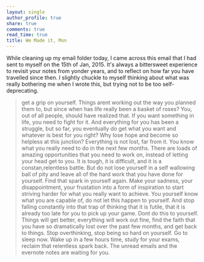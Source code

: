 ```yaml
---
layout: single
author_profile: true
share: true
comments: true
read_time: true
title: We Made it, Mon
---
```


While cleaning up my email folder today, I came across this email that I had sent to myself on the 15th of Jan, 2015. It's always a bittersweet experience to revisit your notes from yonder years, and to reflect on how far you have travelled since then. I slightly chuckle to myself thinking about what was really bothering me when I wrote this, but trying not to be too self-deprecating.

> get a grip on yourself. Things arent working out the way you planned them to, but since when has life really been
a basket of roses? You, out of all people, should have realized that. If you want something in life, you need to fight
for it. And everything for you has been a struggle, but so far, you eventually do get what you want and whatever is
best for you right? Why lose hope and become so helpless at this junction?
Everything is not lost, far from it. You know what you really need to do in the next few months. There are loads of
amazing opportunities that you need to work on, instead of letting your head get to you. It is tough, it is difficult,
and it is a constan,relentless battle. But do not lose yourself in a self wallowing ball of pity and leave all of the
hard work that you have done for yourself.
Find that spark in yourself again. Make your sadness, your disappointment, your frustation into a form of inspiration
to start striving harder for what you really want to achieve. You yourself know what you are capable of, do not let
this happen to yourself. And stop falling constantly into that trap of thinking that it is futile, that it is already too
late for you to pick up your game.
Dont do this to yourself. Things will get better, everything will work out fine, find the faith that you have so
dramatically lost over the past few months, and get back to things. Stop overthinking, stop being so hard on yourself.
Go to sleep now. Wake up in a few hours time, study for your exams, reclaim that relentless spark back. The unread emails
and the evernote notes are waiting for you.
